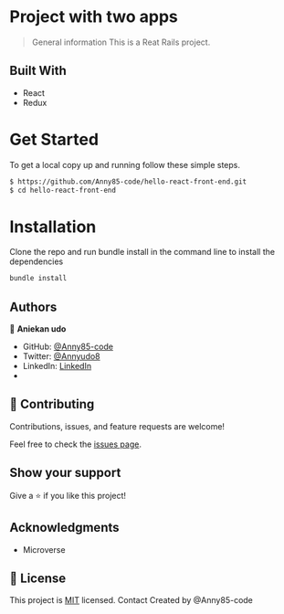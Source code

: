 # Project with two apps

> General information
This is a Reat Rails project.

## Built With
- React
- Redux

# Get Started
To get a local copy up and running follow these simple steps.

```bash
$ https://github.com/Anny85-code/hello-react-front-end.git
$ cd hello-react-front-end
```

# Installation
Clone the repo and run bundle install in the command line to install the dependencies

```bash
bundle install
```

## Authors

👤 **Aniekan udo**

- GitHub: [@Anny85-code](https://github.com/Anny85-code)
- Twitter: [@Annyudo8](https://twitter.com/Anny_udo8)
- LinkedIn: [LinkedIn](https://www.linkedin.com/in/aniekan-udo-665b65213/)
- 


## 🤝 Contributing

Contributions, issues, and feature requests are welcome!

Feel free to check the [issues page](../../issues/).

## Show your support

Give a ⭐️ if you like this project!

## Acknowledgments

- Microverse

## 📝 License

This project is [MIT](./MIT.md) licensed.
Contact
Created by @Anny85-code

